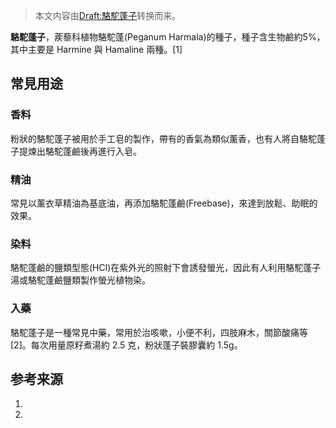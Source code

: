 > 本文内容由[Draft:駱駝蓬子](https://zh.wikipedia.org/wiki/Draft:駱駝蓬子)转换而来。


**駱駝蓬子**，蒺藜科植物駱駝蓬(Peganum Harmala)的種子，種子含生物鹼約5%，其中主要是 Harmine 與 Hamaline 兩種。\[1\]

## 常見用途

### 香料

粉狀的駱駝蓬子被用於手工皂的製作，帶有的香氣為類似薰香，也有人將自駱駝蓬子提煉出駱駝蓬鹼後再進行入皂。

### 精油

常見以薰衣草精油為基底油，再添加駱駝蓬鹼(Freebase)，來達到放鬆、助眠的效果。

### 染料

駱駝蓬鹼的鹽類型態(HCl)在紫外光的照射下會誘發螢光，因此有人利用駱駝蓬子湯或駱駝蓬鹼鹽類製作螢光植物染。

### 入藥

駱駝蓬子是一種常見中藥，常用於治咳嗽，小便不利，四肢麻木，關節酸痛等\[2\]。每次用量原籽煮湯約 2.5 克，粉狀蓬子裝膠囊約 1.5g。

## 参考来源

1.
2.